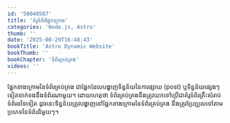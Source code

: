 ```yaml
---
id: '50040587'
title: 'គំរូ​ទំព័រ​ផ្នែក​ក្រោម'
categories: 'Node.js, Astro'
thumb: ''
date: '2025-08-29T16:48:43'
bookTitle: 'Astro Dynamic Website'
bookThumb: ''
bookChapter: 'ទំព័រ​គ្រប់គ្រង'
videos: ''
---
```

<p>ផ្នែក​ខាង​ក្រោម​នៃ​ទំព័រ​គ្រប់គ្រង ជា​ផ្នែក​ដែល​បង្ហាញ​​ទិន្នន័យ​នៃ​ការផ្សាយ (post) ​ឬ​ទិន្នន័យ​ផ្សេង​ៗ​ទៀត​ទាក់ទង​នឹង​ទំព័រណា​មួយ។ ដោយ​ហេតុ​ថា ទំព័រ​គ្រប់គ្រង​នឹង​ត្រូវ​យក​ទៅ​ប្រើ​ជា​គំរូ​ទំព័រ​គ្រឹះ​សំរាប់​ទំព័រ​ដទៃ​ទៀត ដូចនេះ​ទិន្នន័យ​ត្រូវ​បង្ហាញ​នៅ​​​ផ្នែក​ខាង​ក្រោ​ម​នៃ​ទំព័រ​គ្រប់គ្រង នឹង​ត្រូវ​ប្រែប្រួល​ទៅ​តាម​ប្រភេទ​នៃ​ទំព័រ​និមួយ​ៗ​។</p><pre><code class="svelte">&nbsp;</code></pre>